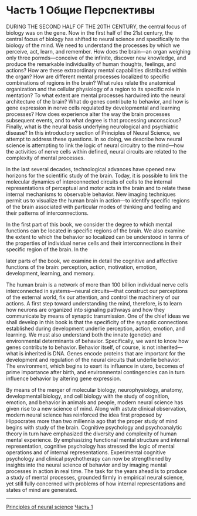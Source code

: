# Часть 1 Общие Перспективы

DURING THE SECOND HALF OF THE 20TH CENTURY, the central  focus of biology was on the gene. Now in the first half of  the 21st century, the central focus of biology has shifted to  neural science and specifically to the biology of the mind. We need  to understand the processes by which we perceive, act, learn, and  remember. How does the brain—an organ weighing only three  pormds—conceive of the infinite, discover new knowledge, and produce the remarkable individuality of human thoughts, feelings, and  actions? How are these extraordinary mental capabilities distributed  within the organ? How are different mental processes localized to  specific combinations of regions in the brain? What rules relate the  anatomical organization and the cellular physiology of a region to  its specific role in mentation? To what extent are mental processes  hardwired into the neural architecture of the brain? What do genes  contribute to behavior, and how is gene expression in nerve cells  regulated by developmental and learning processes? How does  experience alter the way the brain processes subsequent events, and  to what degree is that processing unconscious? Finally, what is the  neural basis underlying neurological and psychiatric disease? In this  introductory section of Principles of Neural Science, we attempt to  address these questions. In so doing, we describe how neural science  is attempting to link the logic of neural circuitry to the mind—how  the activities of nerve cells within defined, neural circuits are related  to the complexity of mental processes.      

In the last several decades, technological advances have opened  new horizons for the scientific study of the brain. Today, it is possible  to link the molecular dynamics of interconnected circuits of cells to the  internal representations of perceptual and motor acts in the brain and  to relate these internal mechanisms to observable behavior. New imaging techniques permit us to visualize the human brain in action—to  identify specific regions of the brain associated with particular modes  of thinking and feeling and their patterns of interconnections.      

In the first part of this book, we consider the degree to which  mental functions can be located in specific regions of the brain. We  also examine the extent to which the behavior so localized can be  understood in terms of the properties of individual nerve cells and  their interconnections in their specific region of the brain. In the

later parts of the book, we examine in detail the cognitive and affective functions of the brain: perception, action, motivation, emotion,  development, learning, and memory.     

The human brain is a network of more than 100 billion individual  nerve cells interconnected in systems—neural circuits—that construct  our perceptions of the external world, fix our attention, and control  the machinery of our actions. A first step toward understanding the  mind, therefore, is to learn how neurons are organized into signaling  pathways and how they communicate by means of synaptic transmission. One of the chief ideas we shall develop in this book is that the  specificity of the synaptic connections established during development underlie perception, action, emotion, and learning. We must also  understand both the innate (genetic) and environmental determinants  of behavior. Specifically, we want to know how genes contribute to  behavior. Behavior itself, of course, is not inherited—what is inherited  is DNA. Genes encode proteins that are important for the development and regulation of the neural circuits that underlie behavior. The  environment, which begins to exert its influence in utero, becomes of  prime importance after birth, and environmental contingencies can in  turn influence behavior by altering gene expression.      

By means of the merger of molecular biology, neurophysiology,  anatomy, developmental biology, and cell biology with the study of  cognition, emotion, and behavior in animals and people, modern neural science has given rise to a new science of mind. Along with astute  clinical observation, modern neural science has reinforced the idea f‌irst  proposed by Hippocrates more than two millennia ago that the proper  study of mind begins with study of the brain. Cognitive psychology  and psychoanalytic theory in turn have emphasized the diversity and  complexity of human mental experience. By emphasizing functional  mental structure and internal representation, cognitive psychology has  stressed the logic of mental operations and of internal representations.  Experimental cognitive psychology and clinical psychotherapy can  now be strengthened by insights into the neural science of behavior  and by imaging mental processes in action in real time. The task for the  years ahead is to produce a study of mental processes, grounded firmly  in empirical neural science, yet still fully concerned with problems of  how internal representations and states of mind are generated.

**********
[Principles of neural science](/tags/Principles%20of%20neural%20science.md)
[Часть 1](/tags/%D0%A7%D0%B0%D1%81%D1%82%D1%8C%201.md)
